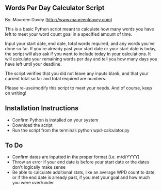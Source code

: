 Words Per Day Calculator Script
---------------------------------------------------------------
By: Maureen Davey (http://www.maureenldavey.com)

This is a basic Python script meant to calculate how many words you have left to meet your word count goal in a specified amount of time.

Input your start date, end date, total words required, and any words you've done so far.  If you're already past your start date or your start date is today, the script will also ask if you want to include today in your calculations.  It will calculate your remaining words per day and tell you how many days you have left until your deadline.

The script verifies that you did not leave any inputs blank, and that your current total so far and total required are numbers.

Please re-use/modify this script to meet your needs.  And of course, keep on writing!


Installation Instructions
---------------------------------------------------------------

* Confirm Python is installed on your system
* Download the script
* Run the script from the terminal: python wpd-calculator.py


To Do
---------------------------------------------------------------
* Confirm dates are inputted in the proper format (i.e. m/d/YYYY)
* Throw an error if your end date is before your start date or the dates don't logically make sense
* Be able to calculate additional stats, like an average WPD count to date, or if the end date is already past, if you met your goal and how much you were over/under